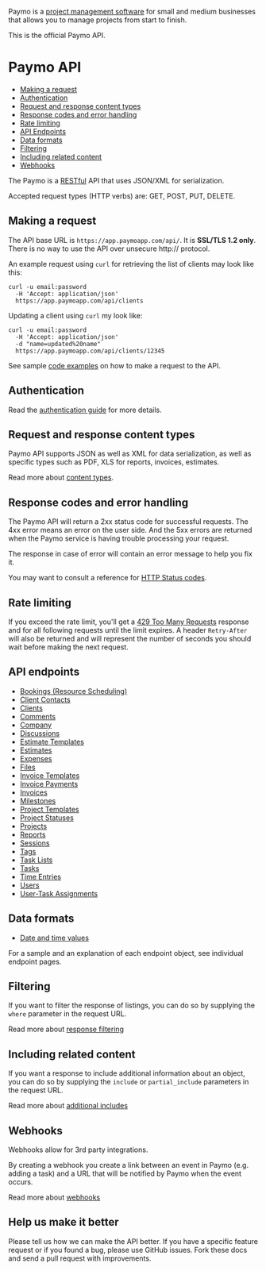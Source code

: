 Paymo is a [project management software](https://www.paymoapp.com/project-management/) for small and medium businesses that allows you to manage projects from start to finish.

This is the official Paymo API.

# Paymo API

* [Making a request](#make-request)
* [Authentication](#authentication)
* [Request and response content types](#content-types)
* [Response codes and error handling](#response-codes)
* [Rate limiting](#rate-limit)
* [API Endpoints](#api-endpoints)
* [Data formats](#data-formats)
* [Filtering](#filtering)
* [Including related content](#includes)
* [Webhooks](#webhooks)


The Paymo is a [RESTful](http://en.wikipedia.org/wiki/Representational_State_Transfer) API that uses JSON/XML for serialization.

Accepted request types (HTTP verbs) are: GET, POST, PUT, DELETE.

<a name="make-request"></a>
## Making a request

The API base URL is `https://app.paymoapp.com/api/`. It is **SSL/TLS 1.2 only**. There is no way to use the API over unsecure http:// protocol.

An example request using `curl` for retrieving the list of clients may look like this:

```shell
curl -u email:password
  -H 'Accept: application/json'
  https://app.paymoapp.com/api/clients
```

Updating a client using `curl` my look like:

```shell
curl -u email:password
  -H 'Accept: application/json'
  -d "name=updated%20name"
  https://app.paymoapp.com/api/clients/12345
```

See sample [code examples](sections/sample_code.md) on how to make a request to the API.

<a name="authentication"></a>
## Authentication

Read the [authentication guide](https://github.com/paymoapp/api/blob/master/sections/authentication.md) for more details.

<a name="content-types"></a>
## Request and response content types

Paymo API supports JSON as well as XML for data serialization, as well as specific types such as PDF, XLS for reports, invoices, estimates.

Read more about [content types](sections/content_types.md).

<a name="response-codes"></a>
## Response codes and error handling

The Paymo API will return a 2xx status code for successful requests. The 4xx error means an error on the user side. And the 5xx errors are returned when the Paymo service is having trouble processing your request.

The response in case of error will contain an error message to help you fix it.

You may want to consult a reference for [HTTP Status codes](http://en.wikipedia.org/wiki/List_of_HTTP_status_codes).

<a name="rate-limit"></a>
## Rate limiting

If you exceed the rate limit, you'll get a [429 Too Many Requests](http://tools.ietf.org/html/draft-nottingham-http-new-status-02#section-4) response and for all following requests until the limit expires. A header `Retry-After` will also be returned and will represent the number of seconds you should wait before making the next request.

<a name="api-endpoints"></a>
## API endpoints

* [Bookings (Resource Scheduling)](sections/bookings.md)
* [Client Contacts](sections/client_contacts.md)
* [Clients](sections/clients.md)
* [Comments](sections/comments.md)
* [Company](sections/company.md)
* [Discussions](sections/discussions.md)
* [Estimate Templates](sections/estimate_templates.md)
* [Estimates](sections/estimates.md)
* [Expenses](sections/expenses.md)
* [Files](sections/files.md)
* [Invoice Templates](sections/invoice_templates.md)
* [Invoice Payments](sections/invoice_payments.md)
* [Invoices](sections/invoices.md)
* [Milestones](sections/milestones.md)
* [Project Templates](sections/project_templates.md)
* [Project Statuses](sections/project_statuses.md)
* [Projects](sections/projects.md)
* [Reports](sections/reports.md)
* [Sessions](sections/sessions.md)
* [Tags](sections/tags.md)
* [Task Lists](sections/tasklists.md)
* [Tasks](sections/tasks.md)
* [Time Entries](sections/entries.md)
* [Users](sections/users.md)
* [User-Task Assignments](sections/users_tasks.md)

<a name="data-formats"></a>
## Data formats

* [Date and time values](sections/datetime.md)

For a sample and an explanation of each endpoint object, see individual endpoint pages.

<a name="filtering"></a>
## Filtering

If you want to filter the response of listings, you can do so by supplying the `where` parameter in the request URL.

Read more about [response filtering](sections/filtering.md)

<a name="includes"></a>
## Including related content

If you want a response to include additional information about an object, you can do so by supplying the `include` or `partial_include` parameters in the request URL.

Read more about [additional includes](sections/includes.md)

## Webhooks

Webhooks allow for 3rd party integrations.

By creating a webhook you create a link between an event in Paymo (e.g. adding a task) and a URL that will be notified by Paymo when the event occurs.

Read more about [webhooks](sections/webhooks.md)

## Help us make it better

Please tell us how we can make the API better. If you have a specific feature request or if you found a bug, please use GitHub issues. Fork these docs and send a pull request with improvements.
